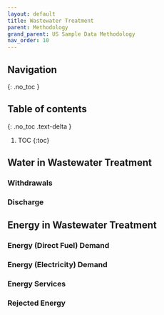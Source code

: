 ```yaml
---
layout: default
title: Wastewater Treatment
parent: Methodology
grand_parent: US Sample Data Methodology
nav_order: 10
---
```


## Navigation
{: .no_toc }

## Table of contents
{: .no_toc .text-delta }

1. TOC
{:toc}

## Water in Wastewater Treatment

### Withdrawals

### Discharge


## Energy in Wastewater Treatment

### Energy (Direct Fuel) Demand


### Energy (Electricity) Demand

### Energy Services

### Rejected Energy
